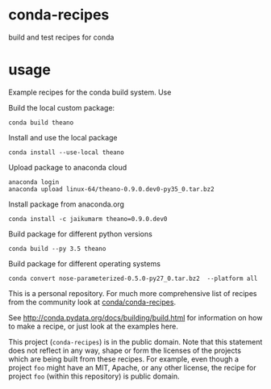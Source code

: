 # conda-recipes
build and test recipes for conda

# usage
Example recipes for the conda build system.  Use

Build the local custom package:

    conda build theano

Install and use the local package

    conda install --use-local theano

Upload package to anaconda cloud

    anaconda login
    anaconda upload linux-64/theano-0.9.0.dev0-py35_0.tar.bz2

Install package from anaconda.org

    conda install -c jaikumarm theano=0.9.0.dev0

Build package for different python versions

    conda build --py 3.5 theano
    
Build package for different operating systems

    conda convert nose-parameterized-0.5.0-py27_0.tar.bz2  --platform all

This is a personal repository.  For much more comprehensive list of recipes from the community look at  [conda/conda-recipes](https://github.com/conda/conda-recipes).

See http://conda.pydata.org/docs/building/build.html for information on how to make a recipe, or just look at the examples here.

This project (`conda-recipes`) is in the public domain.   Note that this statement does not reflect in any way, shape or form the licenses of the projects which are being built from these recipes.  For example, even though a project `foo` might have an MIT, Apache, or any other license, the recipe for project `foo` (within this repository) is public domain.
